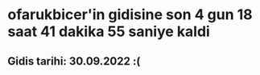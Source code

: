 # ofarukbicer'in gidisine son 4 gun 18 saat 41 dakika 55 saniye kaldi

## Gidis tarihi: 30.09.2022 :(